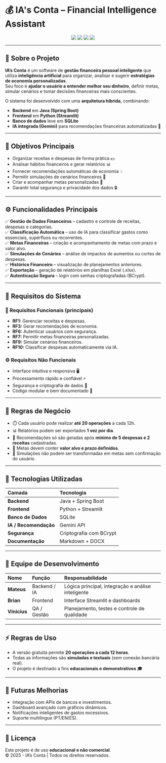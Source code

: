 # 💰 IA's Conta – Financial Intelligence Assistant

<p align="center">
  <img src="https://img.shields.io/badge/Status-Em%20Desenvolvimento-yellow?style=for-the-badge"/>
  <img src="https://img.shields.io/badge/Java-SpringBoot-blue?style=for-the-badge"/>
  <img src="https://img.shields.io/badge/Python-Streamlit-green?style=for-the-badge"/>
  <img src="https://img.shields.io/badge/SQLite-Database-lightgrey?style=for-the-badge"/>
</p>

---

## 🧠 Sobre o Projeto

**IA’s Conta** é um software de **gestão financeira pessoal inteligente** que utiliza **inteligência artificial** para organizar, analisar e sugerir **estratégias de economia personalizadas**.  
Seu foco é **ajudar o usuário a entender melhor seu dinheiro**, definir metas, simular cenários e tomar decisões financeiras mais conscientes.

O sistema foi desenvolvido com uma **arquitetura híbrida**, combinando:
- **Backend** em **Java (Spring Boot)**
- **Frontend** em **Python (Streamlit)**
- **Banco de dados** leve em **SQLite**
- **IA integrada (Gemini)** para recomendações financeiras automatizadas 🤖  

---

## 🎯 Objetivos Principais

- Organizar receitas e despesas de forma prática 💵  
- Analisar hábitos financeiros e gerar relatórios 📊  
- Fornecer recomendações automáticas de economia 💡  
- Permitir simulações de cenários financeiros 🔄  
- Criar e acompanhar metas personalizadas 🎯  
- Garantir total segurança e privacidade dos dados 🔒  

---

## ⚙️ Funcionalidades Principais

✅ **Gestão de Dados Financeiros** – cadastro e controle de receitas, despesas e categorias.  
✅ **Classificação Automática** – uso de IA para classificar gastos como essenciais, supérfluos ou recorrentes.  
✅ **Metas Financeiras** – criação e acompanhamento de metas com prazo e valor alvo.  
✅ **Simulações de Cenários** – análise de impactos de aumentos ou cortes de despesas.  
✅ **Histórico Financeiro** – visualização de planejamentos anteriores.  
✅ **Exportação** – geração de relatórios em planilhas Excel (.xlsx).  
✅ **Autenticação Segura** – login com senhas criptografadas (BCrypt).  

---

## 🧩 Requisitos do Sistema

### 🧾 Requisitos Funcionais (principais)
- **RF1:** Gerenciar receitas e despesas.  
- **RF3:** Gerar recomendações de economia.  
- **RF6:** Autenticar usuários com segurança.  
- **RF7:** Permitir metas financeiras personalizadas.  
- **RF9:** Simular cenários financeiros.  
- **RF10:** Classificar despesas automaticamente via IA.  

### ⚙️ Requisitos Não Funcionais
- Interface intuitiva e responsiva 🖥️  
- Processamento rápido e confiável ⚡  
- Segurança e criptografia de dados 🔐  
- Código modular e bem documentado 🧩  

---

## 🧾 Regras de Negócio

- ⏱️ Cada usuário pode realizar **até 20 operações** a cada 12h.  
- 📊 Relatórios podem ser exportados **1 vez por dia**.  
- 🧮 Recomendações só são geradas após **mínimo de 5 despesas e 2 receitas** cadastradas.  
- 🎯 Metas devem conter **valor alvo e prazo definidos**.  
- 🧠 Simulações não podem ser transformadas em metas sem confirmação do usuário.  

---

## 🧰 Tecnologias Utilizadas

| Camada | Tecnologia |
|:--|:--|
| **Backend** | Java + Spring Boot |
| **Frontend** | Python + Streamlit |
| **Banco de Dados** | SQLite |
| **IA / Recomendação** | Gemini API |
| **Segurança** | Criptografia com BCrypt |
| **Documentação** | Markdown + DOCX |

---

## 👥 Equipe de Desenvolvimento

| Nome | Função | Responsabilidade |
|:--|:--|:--|
| **Mateus** | Backend / IA | Lógica principal, integração e análise inteligente |
| **Brian** | Frontend | Interface Streamlit e dashboards |
| **Vinicius** | QA / Gestão | Planejamento, testes e controle de qualidade |

---

## ⚡ Regras de Uso

- A versão gratuita permite **20 operações a cada 12 horas**.  
- Todas as informações são **simuladas e textuais** (sem conexão bancária real).  
- O projeto é destinado a fins **educacionais e demonstrativos** 🎓  

---

## 🧠 Futuras Melhorias

- Integração com APIs de bancos e investimentos.  
- Dashboard avançado com gráficos dinâmicos.  
- Notificações inteligentes de gastos excessivos.  
- Suporte multilíngue (PT/EN/ES).  

---

## 📜 Licença

Este projeto é de uso **educacional e não comercial**.  
© 2025 - IA’s Conta | Todos os direitos reservados.
